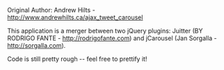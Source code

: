 Original Author: Andrew Hilts - http://www.andrewhilts.ca/ajax_tweet_carousel

This application is a merger between two jQuery plugins: Juitter (BY RODRIGO FANTE - http://rodrigofante.com) and jCarousel (Jan Sorgalla - http://sorgalla.com).

Code is still pretty rough -- feel free to prettify it!
